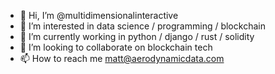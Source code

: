 - 👋 Hi, I’m @multidimensionalinteractive
- 👀 I’m interested in data science / programming / blockchain
- 👅 I’m currently working in python / django / rust / solidity
- 💞️ I’m looking to collaborate on blockchain tech 
- 📫 How to reach me matt@aerodynamicdata.com

<!---
multidimensionalinteractive/multidimensionalinteractive is a ✨ special ✨ repository because its `README.md` (this file) appears on your GitHub profile.
You can click the Preview link to take a look at your changes.
--->
